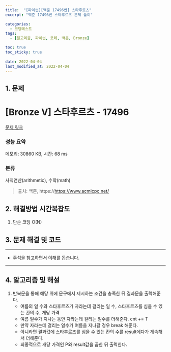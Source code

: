 ```yaml
---
title:  "[파이썬][백준 17496번] 스타후르츠"
excerpt: "백준 17496번 스타후르츠 문제 풀이"

categories:
  - 코딩테스트
tags:
  - [알고리즘, 파이썬, 코테, 백준, Bronze]

toc: true
toc_sticky: true
 
date: 2022-04-04
last_modified_at: 2022-04-04
---
```



## 1. 문제

# [Bronze V] 스타후르츠 - 17496 

[문제 링크](https://www.acmicpc.net/problem/17496) 

### 성능 요약

메모리: 30860 KB, 시간: 68 ms

### 분류

사칙연산(arithmetic), 수학(math)



> 출처: 백준, https://https://www.acmicpc.net/

## 2. 해결방법 시간복잡도

1. 단순 코딩 O(N)


## 3. 문제 해결 및 코드
--- 

<script src="https://gist.github.com/cmblir/8d1621f295389b4c689a8820b6a62111.js"></script>

- 주석을 참고하면서 이해를 돕습니다.
---

## 4. 알고리즘 및 해설

1. 반복문을 통해 해당 위에 문구에서 제시하는 조건을 충족한 뒤 결과문을 출력해준다.
    - 여름의 일 수와 스타후르츠가 자라는데 걸리는 일 수, 스타후르츠를 심을 수 있는 칸의 수, 개당 가격
    - 여름 일수가 지나는 동안 자라는데 걸리는 일수를 더해준다. cnt += T
    - 만약 자라는데 걸리는 일수가 여름을 지나갈 경우 break 해준다.
    - 아니라면 결과값에 스타후르츠를 심을 수 있는 칸의 수를 result에다가 계속해서 더해준다.
    - 최종적으로 개당 가격인 P와 result값을 곱한 뒤 출력한다.
